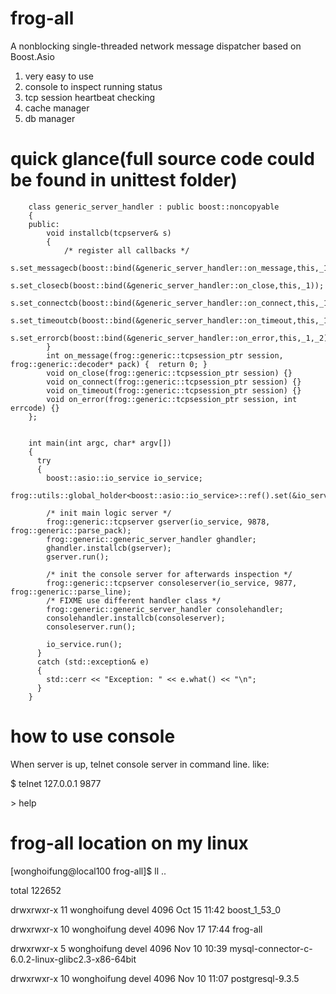 frog-all
=========

A nonblocking single-threaded network message dispatcher based on Boost.Asio

1. very easy to use
2. console to inspect running status
3. tcp session heartbeat checking
4. cache manager
5. db manager

quick glance(full source code could be found in unittest folder)
================================================================

        class generic_server_handler : public boost::noncopyable
        {
        public:
            void installcb(tcpserver& s)
            {
                /* register all callbacks */
                s.set_messagecb(boost::bind(&generic_server_handler::on_message,this,_1,_2));
                s.set_closecb(boost::bind(&generic_server_handler::on_close,this,_1));
                s.set_connectcb(boost::bind(&generic_server_handler::on_connect,this,_1));
                s.set_timeoutcb(boost::bind(&generic_server_handler::on_timeout,this,_1));
                s.set_errorcb(boost::bind(&generic_server_handler::on_error,this,_1,_2));
            }
            int on_message(frog::generic::tcpsession_ptr session, frog::generic::decoder* pack) {  return 0; }
            void on_close(frog::generic::tcpsession_ptr session) {}
            void on_connect(frog::generic::tcpsession_ptr session) {}
            void on_timeout(frog::generic::tcpsession_ptr session) {}
            void on_error(frog::generic::tcpsession_ptr session, int errcode) {}
        };
        
        
        int main(int argc, char* argv[])
        {
          try 
          {    
            boost::asio::io_service io_service;
            frog::utils::global_holder<boost::asio::io_service>::ref().set(&io_service);
        
            /* init main logic server */
            frog::generic::tcpserver gserver(io_service, 9878, frog::generic::parse_pack);
            frog::generic::generic_server_handler ghandler;
            ghandler.installcb(gserver);
            gserver.run();
        
            /* init the console server for afterwards inspection */
            frog::generic::tcpserver consoleserver(io_service, 9877, frog::generic::parse_line);
            /* FIXME use different handler class */
            frog::generic::generic_server_handler consolehandler;
            consolehandler.installcb(consoleserver);
            consoleserver.run();
        
            io_service.run();
          } 
          catch (std::exception& e) 
          {
            std::cerr << "Exception: " << e.what() << "\n";
          }
        }
        
how to use console
==================

When server is up, telnet console server in command line. like:

$ telnet 127.0.0.1 9877

\> help


frog-all location on my linux
==============================

[wonghoifung@local100 frog-all]$ ll ..

total 122652

drwxrwxr-x 11 wonghoifung devel     4096 Oct 15 11:42 boost_1_53_0

drwxrwxr-x 10 wonghoifung devel     4096 Nov 17 17:44 frog-all

drwxrwxr-x  5 wonghoifung devel     4096 Nov 10 10:39 mysql-connector-c-6.0.2-linux-glibc2.3-x86-64bit

drwxrwxr-x 10 wonghoifung devel     4096 Nov 10 11:07 postgresql-9.3.5

